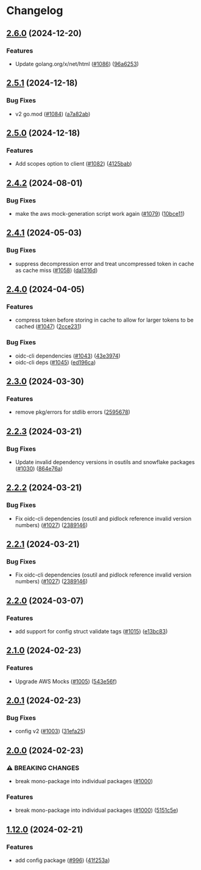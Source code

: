 # Changelog

## [2.6.0](https://github.com/chanzuckerberg/go-misc/compare/v2.5.1...v2.6.0) (2024-12-20)


### Features

* Update golang.org/x/net/html ([#1086](https://github.com/chanzuckerberg/go-misc/issues/1086)) ([96a6253](https://github.com/chanzuckerberg/go-misc/commit/96a62530abd701abcfa79ea0740ef6ef1980fa08))

## [2.5.1](https://github.com/chanzuckerberg/go-misc/compare/v2.5.0...v2.5.1) (2024-12-18)


### Bug Fixes

* v2 go.mod ([#1084](https://github.com/chanzuckerberg/go-misc/issues/1084)) ([a7a82ab](https://github.com/chanzuckerberg/go-misc/commit/a7a82ab59d09d3cf4a4b8c6cd751d909041daf47))

## [2.5.0](https://github.com/chanzuckerberg/go-misc/compare/v2.4.2...v2.5.0) (2024-12-18)


### Features

* Add scopes option to client ([#1082](https://github.com/chanzuckerberg/go-misc/issues/1082)) ([4125bab](https://github.com/chanzuckerberg/go-misc/commit/4125bab37eeef65bab06656da4dc5aafe4edcdf8))

## [2.4.2](https://github.com/chanzuckerberg/go-misc/compare/v2.4.1...v2.4.2) (2024-08-01)


### Bug Fixes

* make the aws mock-generation script work again ([#1079](https://github.com/chanzuckerberg/go-misc/issues/1079)) ([10bce11](https://github.com/chanzuckerberg/go-misc/commit/10bce115fd2a92aaa5468e28b60e878123351ec8))

## [2.4.1](https://github.com/chanzuckerberg/go-misc/compare/v2.4.0...v2.4.1) (2024-05-03)


### Bug Fixes

* suppress decompression error and treat uncompressed token in cache as cache miss ([#1058](https://github.com/chanzuckerberg/go-misc/issues/1058)) ([da1316d](https://github.com/chanzuckerberg/go-misc/commit/da1316d146ad857f601dd32b1709935be1b11a8c))

## [2.4.0](https://github.com/chanzuckerberg/go-misc/compare/v2.3.0...v2.4.0) (2024-04-05)


### Features

* compress token before storing in cache to allow for larger tokens to be cached ([#1047](https://github.com/chanzuckerberg/go-misc/issues/1047)) ([2cce231](https://github.com/chanzuckerberg/go-misc/commit/2cce2310ce46834e73599e569c5b02dfe5e015c7))


### Bug Fixes

* oidc-cli dependencies ([#1043](https://github.com/chanzuckerberg/go-misc/issues/1043)) ([43e3974](https://github.com/chanzuckerberg/go-misc/commit/43e397411f6e377d97be1e2e1e4d57ae19181e79))
* oidc-cli deps ([#1045](https://github.com/chanzuckerberg/go-misc/issues/1045)) ([ed196ca](https://github.com/chanzuckerberg/go-misc/commit/ed196ca9c1368a5981c9e4b3cc9f9bd46932b055))

## [2.3.0](https://github.com/chanzuckerberg/go-misc/compare/v2.2.3...v2.3.0) (2024-03-30)


### Features

* remove pkg/errors for stdlib errors ([2595678](https://github.com/chanzuckerberg/go-misc/commit/2595678e85b64b6eb394fa97aeba90ffa7e638d3))

## [2.2.3](https://github.com/chanzuckerberg/go-misc/compare/v2.2.2...v2.2.3) (2024-03-21)


### Bug Fixes

* Update invalid dependency versions in osutils and snowflake packages ([#1030](https://github.com/chanzuckerberg/go-misc/issues/1030)) ([864e76a](https://github.com/chanzuckerberg/go-misc/commit/864e76a776c639fd67ea114fc7e1b9f34a9f28d7))

## [2.2.2](https://github.com/chanzuckerberg/go-misc/compare/v2.2.1...v2.2.2) (2024-03-21)


### Bug Fixes

* Fix oidc-cli dependencies (osutil and pidlock reference invalid version numbers) ([#1027](https://github.com/chanzuckerberg/go-misc/issues/1027)) ([2389146](https://github.com/chanzuckerberg/go-misc/commit/238914650ee40f9ef103e384749be7857255d674))

## [2.2.1](https://github.com/chanzuckerberg/go-misc/compare/v2.2.0...v2.2.1) (2024-03-21)


### Bug Fixes

* Fix oidc-cli dependencies (osutil and pidlock reference invalid version numbers) ([#1027](https://github.com/chanzuckerberg/go-misc/issues/1027)) ([2389146](https://github.com/chanzuckerberg/go-misc/commit/238914650ee40f9ef103e384749be7857255d674))

## [2.2.0](https://github.com/chanzuckerberg/go-misc/compare/v2.1.0...v2.2.0) (2024-03-07)


### Features

* add support for config struct validate tags ([#1015](https://github.com/chanzuckerberg/go-misc/issues/1015)) ([e13bc83](https://github.com/chanzuckerberg/go-misc/commit/e13bc836bf68839700f75736a0c2f9fd6c0b3462))

## [2.1.0](https://github.com/chanzuckerberg/go-misc/compare/v2.0.1...v2.1.0) (2024-02-23)


### Features

* Upgrade AWS Mocks ([#1005](https://github.com/chanzuckerberg/go-misc/issues/1005)) ([543e56f](https://github.com/chanzuckerberg/go-misc/commit/543e56f1c67c9bebdb790327c7b3d5b2bbf7f752))

## [2.0.1](https://github.com/chanzuckerberg/go-misc/compare/v2.0.0...v2.0.1) (2024-02-23)


### Bug Fixes

* config v2 ([#1003](https://github.com/chanzuckerberg/go-misc/issues/1003)) ([31efa25](https://github.com/chanzuckerberg/go-misc/commit/31efa2598cea38456b86b47652bf47d3cac9464f))

## [2.0.0](https://github.com/chanzuckerberg/go-misc/compare/v1.12.0...v2.0.0) (2024-02-23)


### ⚠ BREAKING CHANGES

* break mono-package into individual packages ([#1000](https://github.com/chanzuckerberg/go-misc/issues/1000))

### Features

* break mono-package into individual packages ([#1000](https://github.com/chanzuckerberg/go-misc/issues/1000)) ([5151c5e](https://github.com/chanzuckerberg/go-misc/commit/5151c5e6a03d706156ac0a5b437875ab1600af6c))

## [1.12.0](https://github.com/chanzuckerberg/go-misc/compare/v1.11.1...v1.12.0) (2024-02-21)


### Features

* add config package ([#996](https://github.com/chanzuckerberg/go-misc/issues/996)) ([41f253a](https://github.com/chanzuckerberg/go-misc/commit/41f253a925cadd0d63025ec5b83eeb39791faefa))
